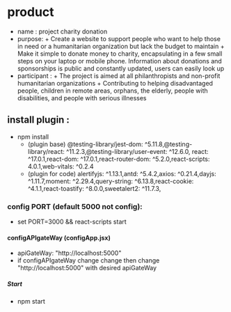 # product

- name : project charity donation
- purpose: + Create a website to support people who want to help those in need or a humanitarian organization but lack the budget to maintain + Make it simple to donate money to charity, encapsulating in a few small steps on your laptop or mobile phone. Information about donations and sponsorships is public and constantly updated, users can easily look up
- participant : + The project is aimed at all philanthropists and non-profit humanitarian organizations + Contributing to helping disadvantaged people, children in remote areas, orphans, the elderly, people with disabilities, and people with serious illnesses

## install plugin :

- npm install
  - (plugin base) @testing-library/jest-dom: ^5.11.8,@testing-library/react: ^11.2.3,@testing-library/user-event: ^12.6.0,
    react: ^17.0.1,react-dom: ^17.0.1,react-router-dom: ^5.2.0,react-scripts: 4.0.1,web-vitals: ^0.2.4
  - (plugin for code) alertifyjs: ^1.13.1,antd: ^5.4.2,axios: ^0.21.4,dayjs: ^1.11.7,moment: ^2.29.4,query-string: ^6.13.8,react-cookie: ^4.1.1,react-toastify: ^8.0.0,sweetalert2: ^11.7.3,

### config PORT (default 5000 not config):

- set PORT=3000 && react-scripts start

#### configAPIgateWay (configApp.jsx)

- apiGateWay: "http://localhost:5000"
- if configAPIgateWay change change then change "http://localhost:5000" with desired apiGateWay

##### Start

- npm start
